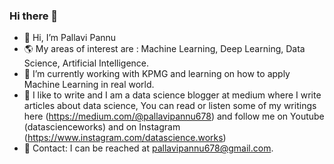 ### Hi there 👋

<!--
**datascienceworkss/datascienceworkss** is a ✨ _special_ ✨ repository because its `README.md` (this file) appears on your GitHub profile.

Here are some ideas to get you started:

- 🔭 I’m currently working on ...
- 🌱 I’m currently learning ...
- 👯 I’m looking to collaborate on ...
- 🤔 I’m looking for help with ...
- 💬 Ask me about ...
- 📫 How to reach me: ...
- 😄 Pronouns: ...
- ⚡ Fun fact: ...
-->
- 👋 Hi, I’m Pallavi Pannu
- 🌎 My areas of interest are : Machine Learning, Deep Learning, Data Science, Artificial Intelligence.
- 🏢 I’m currently working with KPMG and learning on how to apply Machine Learning in real world.
- 📝 I like to write and I am a data science blogger at medium where I write articles about data science, You can read or listen some of my writings here (https://medium.com/@pallavipannu678) and follow me on Youtube (datascienceworks) and on Instagram (https://www.instagram.com/datascience.works)
- 📧 Contact: I can be reached at pallavipannu678@gmail.com.
